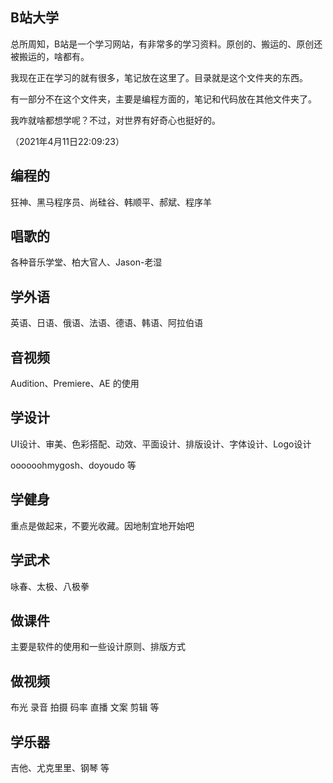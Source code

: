 ## B站大学

总所周知，B站是一个学习网站，有非常多的学习资料。原创的、搬运的、原创还被搬运的，啥都有。

我现在正在学习的就有很多，笔记放在这里了。目录就是这个文件夹的东西。

有一部分不在这个文件夹，主要是编程方面的，笔记和代码放在其他文件夹了。

我咋就啥都想学呢？不过，对世界有好奇心也挺好的。

（2021年4月11日22:09:23）



## 编程的

狂神、黑马程序员、尚硅谷、韩顺平、郝斌、程序羊



## 唱歌的

各种音乐学堂、柏大官人、Jason-老湿



## 学外语

英语、日语、俄语、法语、德语、韩语、阿拉伯语



## 音视频

Audition、Premiere、AE 的使用



## 学设计

UI设计、审美、色彩搭配、动效、平面设计、排版设计、字体设计、Logo设计

oooooohmygosh、doyoudo 等



## 学健身

重点是做起来，不要光收藏。因地制宜地开始吧



## 学武术

咏春、太极、八极拳



## 做课件

主要是软件的使用和一些设计原则、排版方式



## 做视频

布光 录音 拍摄 码率 直播 文案 剪辑 等



## 学乐器

吉他、尤克里里、钢琴 等
